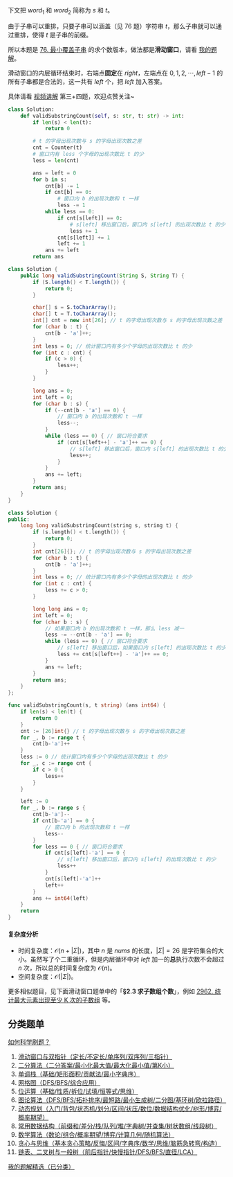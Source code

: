 下文把 $\textit{word}_1$ 和 $\textit{word}_2$ 简称为 $s$ 和 $t$。

由于子串可以重排，只要子串可以涵盖（见 76 题）字符串 $t$，那么子串就可以通过重排，使得 $t$ 是子串的前缀。

所以本题是 [76. 最小覆盖子串](https://leetcode.cn/problems/minimum-window-substring/) 的求个数版本，做法都是**滑动窗口**，请看 [我的题解](https://leetcode.cn/problems/minimum-window-substring/solutions/2713911/liang-chong-fang-fa-cong-o52mn-dao-omnfu-3ezz/)。

滑动窗口的内层循环结束时，右端点**固定**在 $\textit{right}$，左端点在 $0,1,2,\cdots,\textit{left}-1$ 的所有子串都是合法的，这一共有 $\textit{left}$ 个，把 $\textit{left}$ 加入答案。

具体请看 [视频讲解](https://www.bilibili.com/video/BV1WRtDejEjD/) 第三+四题，欢迎点赞关注~

```py [sol-Python3]
class Solution:
    def validSubstringCount(self, s: str, t: str) -> int:
        if len(s) < len(t):
            return 0

        # t 的字母出现次数与 s 的字母出现次数之差
        cnt = Counter(t)
        # 窗口内有 less 个字母的出现次数比 t 的少
        less = len(cnt)

        ans = left = 0
        for b in s:
            cnt[b] -= 1
            if cnt[b] == 0:
                # 窗口内 b 的出现次数和 t 一样
                less -= 1
            while less == 0:
                if cnt[s[left]] == 0:
                    # s[left] 移出窗口后，窗口内 s[left] 的出现次数比 t 的少
                    less += 1
                cnt[s[left]] += 1
                left += 1
            ans += left
        return ans
```

```java [sol-Java]
class Solution {
    public long validSubstringCount(String S, String T) {
        if (S.length() < T.length()) {
            return 0;
        }

        char[] s = S.toCharArray();
        char[] t = T.toCharArray();
        int[] cnt = new int[26]; // t 的字母出现次数与 s 的字母出现次数之差
        for (char b : t) {
            cnt[b - 'a']++;
        }
        int less = 0; // 统计窗口内有多少个字母的出现次数比 t 的少
        for (int c : cnt) {
            if (c > 0) {
                less++;
            }
        }

        long ans = 0;
        int left = 0;
        for (char b : s) {
            if (--cnt[b - 'a'] == 0) {
                // 窗口内 b 的出现次数和 t 一样
                less--;
            }
            while (less == 0) { // 窗口符合要求
                if (cnt[s[left++] - 'a']++ == 0) {
                    // s[left] 移出窗口后，窗口内 s[left] 的出现次数比 t 的少
                    less++;
                }
            }
            ans += left;
        }
        return ans;
    }
}
```

```cpp [sol-C++]
class Solution {
public:
    long long validSubstringCount(string s, string t) {
        if (s.length() < t.length()) {
            return 0;
        }
        int cnt[26]{}; // t 的字母出现次数与 s 的字母出现次数之差
        for (char b : t) {
            cnt[b - 'a']++;
        }
        int less = 0; // 统计窗口内有多少个字母的出现次数比 t 的少
        for (int c : cnt) {
            less += c > 0;
        }

        long long ans = 0;
        int left = 0;
        for (char b : s) {
            // 如果窗口内 b 的出现次数和 t 一样，那么 less 减一
            less -= --cnt[b - 'a'] == 0;
            while (less == 0) { // 窗口符合要求
                // s[left] 移出窗口后，如果窗口内 s[left] 的出现次数比 t 的少，那么 less 加一
                less += cnt[s[left++] - 'a']++ == 0;
            }
            ans += left;
        }
        return ans;
    }
};
```

```go [sol-Go]
func validSubstringCount(s, t string) (ans int64) {
	if len(s) < len(t) {
		return 0
	}
	cnt := [26]int{} // t 的字母出现次数与 s 的字母出现次数之差
	for _, b := range t {
		cnt[b-'a']++
	}
	less := 0 // 统计窗口内有多少个字母的出现次数比 t 的少
	for _, c := range cnt {
		if c > 0 {
			less++
		}
	}

	left := 0
	for _, b := range s {
		cnt[b-'a']--
		if cnt[b-'a'] == 0 {
			// 窗口内 b 的出现次数和 t 一样
			less--
		}
		for less == 0 { // 窗口符合要求
			if cnt[s[left]-'a'] == 0 {
				// s[left] 移出窗口后，窗口内 s[left] 的出现次数比 t 的少
				less++
			}
			cnt[s[left]-'a']++
			left++
		}
		ans += int64(left)
	}
	return
}
```

#### 复杂度分析

- 时间复杂度：$\mathcal{O}(n+|\Sigma|)$，其中 $n$ 是 $\textit{nums}$ 的长度，$|\Sigma|=26$ 是字符集合的大小。虽然写了个二重循环，但是内层循环中对 $\textit{left}$ 加一的**总**执行次数不会超过 $n$ 次，所以总的时间复杂度为 $\mathcal{O}(n)$。
- 空间复杂度：$\mathcal{O}(|\Sigma|)$。

更多相似题目，见下面滑动窗口题单中的「**§2.3 求子数组个数**」，例如 [2962. 统计最大元素出现至少 K 次的子数组](https://leetcode.cn/problems/count-subarrays-where-max-element-appears-at-least-k-times/) 等。

## 分类题单

[如何科学刷题？](https://leetcode.cn/circle/discuss/RvFUtj/)

1. [滑动窗口与双指针（定长/不定长/单序列/双序列/三指针）](https://leetcode.cn/circle/discuss/0viNMK/)
2. [二分算法（二分答案/最小化最大值/最大化最小值/第K小）](https://leetcode.cn/circle/discuss/SqopEo/)
3. [单调栈（基础/矩形面积/贡献法/最小字典序）](https://leetcode.cn/circle/discuss/9oZFK9/)
4. [网格图（DFS/BFS/综合应用）](https://leetcode.cn/circle/discuss/YiXPXW/)
5. [位运算（基础/性质/拆位/试填/恒等式/思维）](https://leetcode.cn/circle/discuss/dHn9Vk/)
6. [图论算法（DFS/BFS/拓扑排序/最短路/最小生成树/二分图/基环树/欧拉路径）](https://leetcode.cn/circle/discuss/01LUak/)
7. [动态规划（入门/背包/状态机/划分/区间/状压/数位/数据结构优化/树形/博弈/概率期望）](https://leetcode.cn/circle/discuss/tXLS3i/)
8. [常用数据结构（前缀和/差分/栈/队列/堆/字典树/并查集/树状数组/线段树）](https://leetcode.cn/circle/discuss/mOr1u6/)
9. [数学算法（数论/组合/概率期望/博弈/计算几何/随机算法）](https://leetcode.cn/circle/discuss/IYT3ss/)
10. [贪心与思维（基本贪心策略/反悔/区间/字典序/数学/思维/脑筋急转弯/构造）](https://leetcode.cn/circle/discuss/g6KTKL/)
11. [链表、二叉树与一般树（前后指针/快慢指针/DFS/BFS/直径/LCA）](https://leetcode.cn/circle/discuss/K0n2gO/)

[我的题解精选（已分类）](https://github.com/EndlessCheng/codeforces-go/blob/master/leetcode/SOLUTIONS.md)
